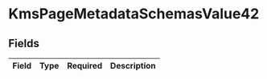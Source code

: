 # KmsPageMetadataSchemasValue42


## Fields

| Field       | Type        | Required    | Description |
| ----------- | ----------- | ----------- | ----------- |